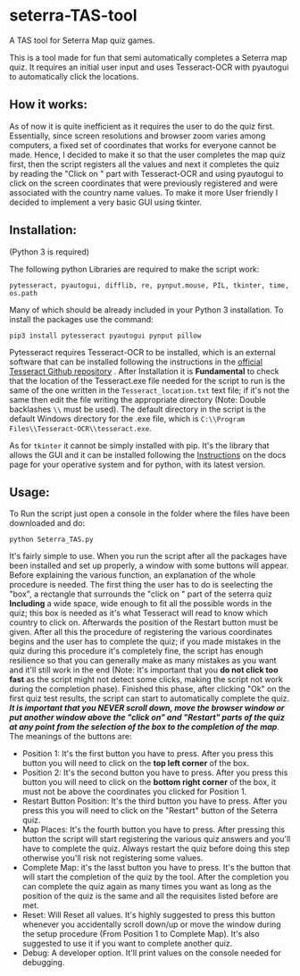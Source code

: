 # seterra-TAS-tool
A TAS tool for Seterra Map quiz games.

This is a tool made for fun that semi automatically completes a Seterra map quiz. It requires an initial user input and uses Tesseract-OCR with pyautogui to automatically click the locations.

## How it works:
As of now it is quite inefficient as it requires the user to do the quiz first. Essentially, since screen resolutions and browser zoom varies among computers, a fixed set of coordinates that works for everyone cannot be made. Hence, I decided to make it so that the user completes the map quiz first, then the script registers all the values and next it completes the quiz by reading the "Click on " part with Tesseract-OCR and using pyautogui to click on the screen coordinates that were previously registered and were associated with the country name values. To make it more User friendly I decided to implement a very basic GUI using tkinter.

## Installation:
(Python 3 is required)

The following python Libraries are required to make the script work: 
```
pytesseract, pyautogui, difflib, re, pynput.mouse, PIL, tkinter, time, os.path
```
Many of which should be already included in your Python 3 installation.
To install the packages use the command:
```
pip3 install pytesseract pyautogui pynput pillow
```
Pytesseract requires Tesseract-OCR to be installed, which is an external software that can be installed following the instructions in the [official Tesseract Github repository](https://github.com/tesseract-ocr/tesseract) .
After Installation it is **Fundamental** to check that the location of the Tesseract.exe file needed for the script to run is the same of the one written in the  `Tesseract_location.txt` text file; if it's not the same then edit the file writing the appropriate directory (Note: Double backlashes `\\` must be used). The default directory in the script is the default Windows directory for the .exe file, which is `C:\\Program Files\\Tesseract-OCR\\tesseract.exe`.

As for `tkinter` it cannot be simply installed with pip. It's the library that allows the GUI and it can be installed following the [Instructions](https://tkdocs.com/tutorial/install.html) on the docs page for your operative system and for python, with its latest version.

## Usage:
To Run the script just open a console in the folder where the files have been downloaded and do:
```
python Seterra_TAS.py
```
It's fairly simple to use. When you run the script after all the packages have been installed and set up properly, a window with some buttons will appear. Before explaining the various function, an explanation of the whole procedure is needed. The first thing the user has to do is seelecting the "box", a rectangle that surrounds the "click on " part of the seterra quiz **Including** a wide space, wide enough to fit all the possible words in the quiz; this box is needed as it's what Tesseract will read to know which country to click on. Afterwards the position of the Restart button must be given. After all this the procedure of registering the various coordinates begins and the user has to complete the quiz; if you made mistakes in the quiz during this procedure it's completely fine, the script has enough resilience so that you can generally make as many mistakes as you want and it'll still work in the end (Note: It's important that you **do not click too fast** as the script might not detect some clicks, making the script not work during the completion phase). Finished this phase, after clicking "Ok" on the first quiz test results, the script can start to automatically complete the quiz. ***It is important that you NEVER scroll down, move the browser window or put another window above the "click on" and "Restart" parts of the quiz at any point from the selection of the box to the completion of the map***. The meanings of the buttons are:
- Position 1: It's the first button you have to press. After you press this button you will need to click on the **top left corner** of the box.
- Position 2: It's the second button you have to press. After you press this button you will need to click on the **bottom right corner** of the box, it must not be above the coordinates you clicked for Position 1.
- Restart Button Position: It's the third button you have to press. After you press this you will need to click on the "Restart" button of the Seterra quiz.
- Map Places: It's the fourth button you have to press. After pressing this button the script will start registering the various quiz answers and you'll have to complete the quiz. Always restart the quiz before doing this step otherwise you'll risk not registering some values.
- Complete Map: it's the lasst button you have to press. It's the button that will start the completion of the quiz by the tool. After the completion you can complete the quiz again as many times you want as long as the position of the quiz is the same and all the requisites listed before are met.
- Reset: Will Reset all values. It's highly suggested to press this button whenever you accidentally scroll down/up or move the window during the setup procedure (From Position 1 to Complete Map). It's also suggested to use it if you want to complete another quiz.
- Debug: A developer option. It'll print values on the console needed for debugging.
